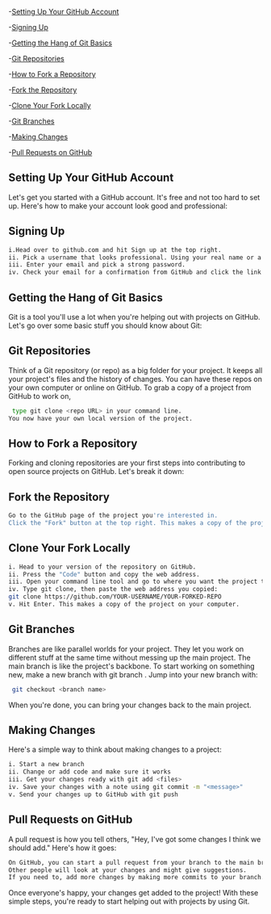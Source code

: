 -[Setting Up Your GitHub Account](#setting-up-your-github-account)

-[Signing Up](#signing-up)

-[Getting the Hang of Git Basics](#getting-the-hang-of-git-basics)

-[Git Repositories](#git-repositories)

-[How to Fork a Repository](#how-to-fork-a-repository)

-[Fork the Repository](fork-the-repositary)

-[Clone Your Fork Locally](#clone-your-fork-locally)

-[Git Branches](#git-branches)

-[Making Changes](#making-changes)

-[Pull Requests on GitHub](#pull-requests-on-github)



## Setting Up Your GitHub Account

Let's get you started with a GitHub account. It's free and not too hard to set up. Here's how to make your account look good and professional:

## Signing Up
```sh
i.Head over to github.com and hit Sign up at the top right.
ii. Pick a username that looks professional. Using your real name or a mix of your first and last names is a good idea.
iii. Enter your email and pick a strong password.
iv. Check your email for a confirmation from GitHub and click the link to prove it's really you.
```

## Getting the Hang of Git Basics


Git is a tool you'll use a lot when you're helping out with projects on GitHub. Let's go over some basic stuff you should know about Git:

## Git Repositories

Think of a Git repository (or repo) as a big folder for your project. It keeps all your project's files and the history of changes. You can have these repos on your own computer or online on GitHub.
To grab a copy of a project from GitHub to work on,
```sh
 type git clone <repo URL> in your command line.
You now have your own local version of the project.
```

## How to Fork a Repository

Forking and cloning repositories are your first steps into contributing to open source projects on GitHub. Let's break it down:

## Fork the Repository
```sh
Go to the GitHub page of the project you're interested in.
Click the "Fork" button at the top right. This makes a copy of the project under your GitHub account.
```
## Clone Your Fork Locally
```sh
i. Head to your version of the repository on GitHub.
ii. Press the "Code" button and copy the web address.
iii. Open your command line tool and go to where you want the project to be on your computer.
iv. Type git clone, then paste the web address you copied:
git clone https://github.com/YOUR-USERNAME/YOUR-FORKED-REPO
v. Hit Enter. This makes a copy of the project on your computer.
```

## Git Branches

Branches are like parallel worlds for your project. They let you work on different stuff at the same time without messing up the main project.
The main branch is like the project's backbone.
To start working on something new, make a new branch with git branch <branch name>.
Jump into your new branch with:
```sh
 git checkout <branch name>
 ```
When you're done, you can bring your changes back to the main project.

## Making Changes

Here's a simple way to think about making changes to a project:
```sh
i. Start a new branch
ii. Change or add code and make sure it works
iii. Get your changes ready with git add <files>
iv. Save your changes with a note using git commit -m "<message>"
v. Send your changes up to GitHub with git push
```

## Pull Requests on GitHub

A pull request is how you tell others, "Hey, I've got some changes I think we should add." Here's how it goes:
```sh
On GitHub, you can start a pull request from your branch to the main branch.
Other people will look at your changes and might give suggestions.
If you need to, add more changes by making more commits to your branch.
```
Once everyone's happy, your changes get added to the project!
With these simple steps, you're ready to start helping out with projects by using Git.

